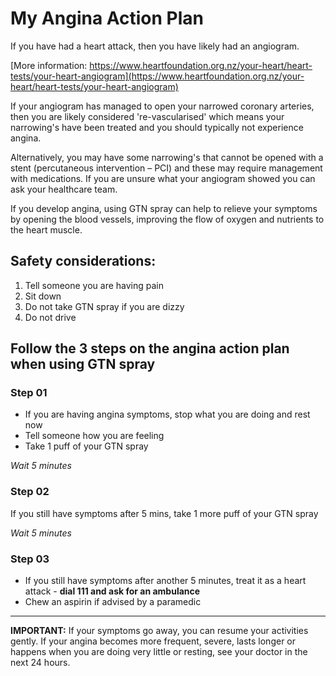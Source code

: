 # My Angina Action Plan

If you have had a heart attack, then you have likely had an angiogram.

[More information: https://www.heartfoundation.org.nz/your-heart/heart-tests/your-heart-angiogram](https://www.heartfoundation.org.nz/your-heart/heart-tests/your-heart-angiogram)

If your angiogram has managed to open your narrowed coronary arteries, then you are likely considered 're-vascularised' which means your narrowing's have been treated and you should typically not experience angina.

Alternatively, you may have some narrowing's that cannot be opened with a stent (percutaneous intervention – PCI) and these may require management with medications. If you are unsure what your angiogram showed you can ask your healthcare team.

If you develop angina, using GTN spray can help to relieve your symptoms by opening the blood vessels, improving the flow of oxygen and nutrients to the heart muscle.

## Safety considerations:

1. Tell someone you are having pain
2. Sit down
3. Do not take GTN spray if you are dizzy
4. Do not drive

## Follow the 3 steps on the angina action plan when using GTN spray

### Step 01
- If you are having angina symptoms, stop what you are doing and rest now
- Tell someone how you are feeling
- Take 1 puff of your GTN spray

*Wait 5 minutes*

### Step 02
 If you still have symptoms after 5 mins, take 1 more puff of your GTN spray

*Wait 5 minutes*

### Step 03
- If you still have symptoms after another 5 minutes, treat it as a heart attack - **dial 111 and ask for an ambulance**
- Chew an aspirin if advised by a paramedic

---

**IMPORTANT:** If your symptoms go away, you can resume your activities gently. If your angina becomes more frequent, severe, lasts longer or happens when you are doing very little or resting, see your doctor in the next 24 hours.